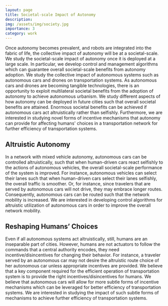 ```yaml
---
layout: page
title: Societal-scale Impact of Autonomy
description:
img: /assets/img/society.jpg
importance: 3
category: work
---
```


Once autonomy becomes prevalent, and robots are integrated into the fabric of life, the collective impact of autonomy will be at a societal-scale. We study the societal-scale impact of autonomy once it is deployed at a large scale. In particular, we develop control and management algorithms which can guarantee overall societal-scale benefits from autonomy adoption. We study the collective impact of autonomous systems such as autonomous cars and drones on transportation systems. As autonomous cars and drones are becoming tangible technologies, there is an opportunity to exploit multilateral societal benefits from the adoption of autonomy to achieve autonomous urbanism. We study different aspects of how autonomy can be deployed in future cities such that overall societal benefits are attained. Enormous societal benefits can be achieved if autonomous cars act altruistically rather than selfishly. Furthermore, we are interested in studying novel forms of incentive mechanisms that autonomy can provide for affecting humans' choices in a transportation network for further efficiency of transportation systems.

## Altruistic Autonomy

In a network with mixed vehicle autonomy, autonomous cars can be controlled altruistically, such that when human-driven cars react selfishly to the actions of autonomous vehicles, the overall societal-scale performance of the system is improved. For instance, autonomous vehicles can select their lanes such that when human-driven cars select their lanes selfishly, the overall traffic is smoother. Or, for instance, since travelers that are served by autonomous cars will not drive, they may embrace longer routes. Consequently, autonomous cars can be routed such that the network mobility is increased. We are interested in developing control algorithms for altruistic utilization of autonomous cars in order to improve the overall network mobility.

## Reshaping Humans’ Choices

Even if all autonomous systems act altruistically, still, humans are an inseparable part of cities. However, humans are not actuators to follow the commands that a central authority encodes, they need incentive/disincentives for changing their behavior. For instance, a traveler served by an autonomous car may not desire the altruistic route choice of her autonomous car unless appropriate incentives are provided. We believe that a key component required for the efficient operation of transportation system is to provide the right incentives/disincentives for humans. We believe that autonomous cars will allow for more subtle forms of incentive mechanisms which can be leveraged for better efficiency of transportation systems.  We are interested in studying the impact of such subtle forms of mechanisms to achieve further efficiency of transportation systems.
